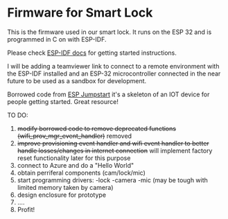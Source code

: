 Firmware for Smart Lock
====================

This is the firmware used in our smart lock. It runs on the ESP 32  and is programmed in C on with ESP-IDF.

Please check [ESP-IDF docs](https://docs.espressif.com/projects/esp-idf/en/latest/get-started/index.html) for getting started instructions.

I will be adding a teamviewer link to connect to a remote environment with the ESP-IDF installed and an ESP-32 microcontroller connected  in the near future to be used as a sandbox for development.


Borrowed code from [ESP Jumpstart](https://github.com/espressif/esp-jumpstart) it's a skeleton of an IOT device for people getting started. Great resource!

TO DO:

1) ~~modify borrowed code to remove deprecated functions (wifi_prov_mgr_event_handler)~~ removed
2) ~~improve provisioning event handler and wifi event handler to better handle losses/changes in internet connection~~ will implement factory reset functionality later for this purpose
3) connect to Azure and do a "Hello World"
4) obtain perriferal components (cam/lock/mic)
5) start programming drivers:
    -lock
    -camera
    -mic (may be tough with limited memory taken by camera)
6) design enclosure for prototype
7) ....
8) Profit!
